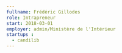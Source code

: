 ```yaml
---
fullname: Frédéric Gillodes
role: Intrapreneur
start: 2018-03-01
employer: admin/Ministère de l'Intérieur
startups :
  - candilib
---
```

